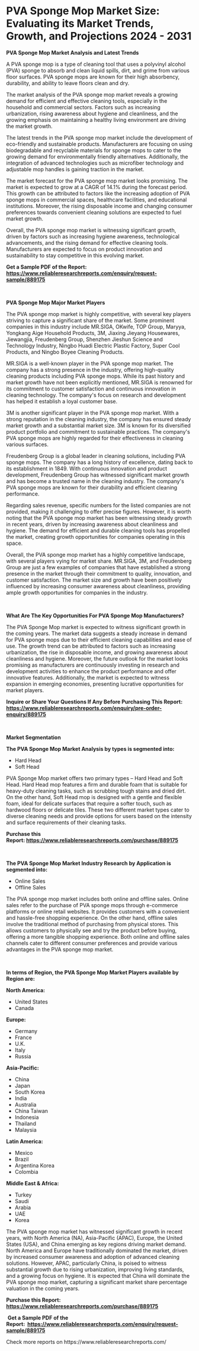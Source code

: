 <p><h1>PVA Sponge Mop Market Size: Evaluating its Market Trends, Growth, and Projections 2024 - 2031</h1></p><p><strong>PVA Sponge Mop Market Analysis and Latest Trends</strong></p>
<p><p>A PVA sponge mop is a type of cleaning tool that uses a polyvinyl alcohol (PVA) sponge to absorb and clean liquid spills, dirt, and grime from various floor surfaces. PVA sponge mops are known for their high absorbency, durability, and ability to leave floors clean and dry.</p><p>The market analysis of the PVA sponge mop market reveals a growing demand for efficient and effective cleaning tools, especially in the household and commercial sectors. Factors such as increasing urbanization, rising awareness about hygiene and cleanliness, and the growing emphasis on maintaining a healthy living environment are driving the market growth.</p><p>The latest trends in the PVA sponge mop market include the development of eco-friendly and sustainable products. Manufacturers are focusing on using biodegradable and recyclable materials for sponge mops to cater to the growing demand for environmentally friendly alternatives. Additionally, the integration of advanced technologies such as microfiber technology and adjustable mop handles is gaining traction in the market.</p><p>The market forecast for the PVA sponge mop market looks promising. The market is expected to grow at a CAGR of 14.1% during the forecast period. This growth can be attributed to factors like the increasing adoption of PVA sponge mops in commercial spaces, healthcare facilities, and educational institutions. Moreover, the rising disposable income and changing consumer preferences towards convenient cleaning solutions are expected to fuel market growth.</p><p>Overall, the PVA sponge mop market is witnessing significant growth, driven by factors such as increasing hygiene awareness, technological advancements, and the rising demand for effective cleaning tools. Manufacturers are expected to focus on product innovation and sustainability to stay competitive in this evolving market.</p></p>
<p><strong>Get a Sample PDF of the Report:&nbsp; <a href="https://www.reliableresearchreports.com/enquiry/request-sample/889175">https://www.reliableresearchreports.com/enquiry/request-sample/889175</a></strong></p>
<p>&nbsp;</p>
<p><strong>PVA Sponge Mop Major Market Players</strong></p>
<p><p>The PVA sponge mop market is highly competitive, with several key players striving to capture a significant share of the market. Some prominent companies in this industry include MR.SIGA, OKwife, TOP Group, Maryya, Yongkang Aige Household Products, 3M, Jiaxing Jieyang Housewares, Jiewangjia, Freudenberg Group, Shenzhen Jieshun Science and Technology Industry, Ningbo Huadi Electric Plastic Factory, Super Cool Products, and Ningbo Boyee Cleaning Products.</p><p>MR.SIGA is a well-known player in the PVA sponge mop market. The company has a strong presence in the industry, offering high-quality cleaning products including PVA sponge mops. While its past history and market growth have not been explicitly mentioned, MR.SIGA is renowned for its commitment to customer satisfaction and continuous innovation in cleaning technology. The company's focus on research and development has helped it establish a loyal customer base.</p><p>3M is another significant player in the PVA sponge mop market. With a strong reputation in the cleaning industry, the company has ensured steady market growth and a substantial market size. 3M is known for its diversified product portfolio and commitment to sustainable practices. The company's PVA sponge mops are highly regarded for their effectiveness in cleaning various surfaces.</p><p>Freudenberg Group is a global leader in cleaning solutions, including PVA sponge mops. The company has a long history of excellence, dating back to its establishment in 1849. With continuous innovation and product development, Freudenberg Group has witnessed significant market growth and has become a trusted name in the cleaning industry. The company's PVA sponge mops are known for their durability and efficient cleaning performance.</p><p>Regarding sales revenue, specific numbers for the listed companies are not provided, making it challenging to offer precise figures. However, it is worth noting that the PVA sponge mop market has been witnessing steady growth in recent years, driven by increasing awareness about cleanliness and hygiene. The demand for efficient and durable cleaning tools has propelled the market, creating growth opportunities for companies operating in this space.</p><p>Overall, the PVA sponge mop market has a highly competitive landscape, with several players vying for market share. MR.SIGA, 3M, and Freudenberg Group are just a few examples of companies that have established a strong presence in the market through their commitment to quality, innovation, and customer satisfaction. The market size and growth have been positively influenced by increasing consumer awareness about cleanliness, providing ample growth opportunities for companies in the industry.</p></p>
<p>&nbsp;</p>
<p><strong>What Are The Key Opportunities For PVA Sponge Mop Manufacturers?</strong></p>
<p><p>The PVA Sponge Mop market is expected to witness significant growth in the coming years. The market data suggests a steady increase in demand for PVA sponge mops due to their efficient cleaning capabilities and ease of use. The growth trend can be attributed to factors such as increasing urbanization, the rise in disposable income, and growing awareness about cleanliness and hygiene. Moreover, the future outlook for the market looks promising as manufacturers are continuously investing in research and development activities to enhance the product performance and offer innovative features. Additionally, the market is expected to witness expansion in emerging economies, presenting lucrative opportunities for market players.</p></p>
<p><strong>Inquire or Share Your Questions If Any Before Purchasing This Report: <a href="https://www.reliableresearchreports.com/enquiry/pre-order-enquiry/889175">https://www.reliableresearchreports.com/enquiry/pre-order-enquiry/889175</a></strong></p>
<p>&nbsp;</p>
<p><strong>Market Segmentation</strong></p>
<p><strong>The PVA Sponge Mop Market Analysis by types is segmented into:</strong></p>
<p><ul><li>Hard Head</li><li>Soft Head</li></ul></p>
<p><p>PVA Sponge Mop market offers two primary types – Hard Head and Soft Head. Hard Head mop features a firm and durable foam that is suitable for heavy-duty cleaning tasks, such as scrubbing tough stains and dried dirt. On the other hand, Soft Head mop is designed with a gentle and flexible foam, ideal for delicate surfaces that require a softer touch, such as hardwood floors or delicate tiles. These two different market types cater to diverse cleaning needs and provide options for users based on the intensity and surface requirements of their cleaning tasks.</p></p>
<p><strong>Purchase this Report:&nbsp;<a href="https://www.reliableresearchreports.com/purchase/889175">https://www.reliableresearchreports.com/purchase/889175</a></strong></p>
<p>&nbsp;</p>
<p><strong>The PVA Sponge Mop Market Industry Research by Application is segmented into:</strong></p>
<p><ul><li>Online Sales</li><li>Offline Sales</li></ul></p>
<p><p>The PVA sponge mop market includes both online and offline sales. Online sales refer to the purchase of PVA sponge mops through e-commerce platforms or online retail websites. It provides customers with a convenient and hassle-free shopping experience. On the other hand, offline sales involve the traditional method of purchasing from physical stores. This allows customers to physically see and try the product before buying, offering a more tangible shopping experience. Both online and offline sales channels cater to different consumer preferences and provide various advantages in the PVA sponge mop market.</p></p>
<p>&nbsp;</p>
<p><strong>In terms of Region, the PVA Sponge Mop Market Players available by Region are:</strong></p>
<p>
    <p> <strong> North America: </strong>
        <ul>
            <li>United States</li>
            <li>Canada</li>
        </ul>
        </p> 
    <p> <strong> Europe: </strong>
        <ul>
            <li>Germany</li>
            <li>France</li>
            <li>U.K.</li>
            <li>Italy</li>
            <li>Russia</li>
        </ul>
        </p> 
    <p> <strong> Asia-Pacific: </strong>
        <ul>
            <li>China</li>
            <li>Japan</li>
            <li>South Korea</li>
            <li>India</li>
            <li>Australia</li>
            <li>China Taiwan</li>
            <li>Indonesia</li>
            <li>Thailand</li>
            <li>Malaysia</li>
        </ul>
        </p> 
    <p> <strong> Latin America: </strong>
        <ul>
            <li>Mexico</li>
            <li>Brazil</li>
            <li>Argentina Korea</li>
            <li>Colombia</li>
        </ul>
        </p> 
    <p> <strong> Middle East & Africa: </strong>
        <ul>
            <li>Turkey</li>
            <li>Saudi</li>
            <li>Arabia</li>
            <li>UAE</li>
            <li>Korea</li>
        </ul>
    </p>
    </p>
<p><p>The PVA sponge mop market has witnessed significant growth in recent years, with North America (NA), Asia-Pacific (APAC), Europe, the United States (USA), and China emerging as key regions driving market demand. North America and Europe have traditionally dominated the market, driven by increased consumer awareness and adoption of advanced cleaning solutions. However, APAC, particularly China, is poised to witness substantial growth due to rising urbanization, improving living standards, and a growing focus on hygiene. It is expected that China will dominate the PVA sponge mop market, capturing a significant market share percentage valuation in the coming years.</p></p>
<p><strong>Purchase this Report: <a href="https://www.reliableresearchreports.com/purchase/889175">https://www.reliableresearchreports.com/purchase/889175</a></strong></p>
<p>&nbsp;<strong>Get a Sample PDF of the Report:&nbsp;&nbsp;<a href="https://www.reliableresearchreports.com/enquiry/request-sample/889175">https://www.reliableresearchreports.com/enquiry/request-sample/889175</a></strong></p>
<p><strong></strong></p>
<p>Check more reports on https://www.reliableresearchreports.com/</p>